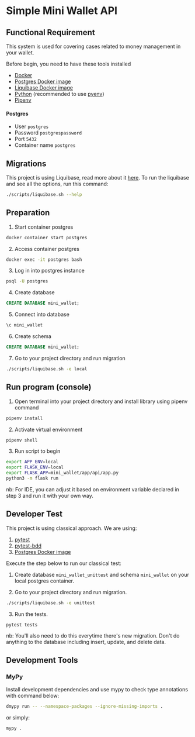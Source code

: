 # Simple Mini Wallet API

## Functional Requirement

This system is used for covering cases related to money management in your wallet.

Before begin, you need to have these tools installed

* [Docker](https://www.docker.com/)
* [Postgres Docker image](https://hub.docker.com/_/postgres)
* [Liquibase Docker image](https://hub.docker.com/r/liquibase/liquibase)
* [Python](https://www.python.org/) (recommended to use [pyenv](https://github.com/pyenv/pyenv))
* [Pipenv](https://github.com/pypa/pipenv)

#### Postgres

* User `postgres`
* Password `postgrespassword`
* Port `5432`
* Container name `postgres`

## Migrations

This project is using Liquibase, read more about it [here](https://www.liquibase.org/). To run the liquibase and see all
the options, run this command:

```bash
./scripts/liquibase.sh --help
```

## Preparation

1. Start container postgres

```bash
docker container start postgres
```

2. Access container postgres

```bash
docker exec -it postgres bash
```

3. Log in into postgres instance

```bash
psql -U postgres
```

4. Create database

```sql
CREATE DATABASE mini_wallet;
```

5. Connect into database

```bash
\c mini_wallet
```

6. Create schema

```sql
CREATE DATABASE mini_wallet;
```

7. Go to your project directory and run migration

```bash
./scripts/liquibase.sh -e local
```

## Run program (console)

1. Open terminal into your project directory and install library using pipenv command

```bash
pipenv install
```

2. Activate virtual environment

```bash
pipenv shell
```

3. Run script to begin

```bash
export APP_ENV=local
export FLASK_ENV=local
export FLASK_APP=mini_wallet/app/api/app.py
python3 -m flask run
```

nb: For IDE, you can adjust it based on environment variable declared in step 3 and run it with your own way.

## Developer Test

This project is using classical approach. We are using:

1. [pytest](https://docs.pytest.org/)
2. [pytest-bdd](https://pytest-bdd.readthedocs.io/en/latest/)
3. [Postgres Docker image](https://hub.docker.com/_/postgres)

Execute the step below to run our classical test:

1. Create database `mini_wallet_unittest` and schema `mini_wallet` on your local postgres container.

2. Go to your project directory and run migration.
```bash
./scripts/liquibase.sh -e unittest
```

3. Run the tests.

```
pytest tests
```

nb: You'll also need to do this everytime there's new migration. Don't do anything to the database including insert,
update, and delete data.

## Development Tools
### MyPy

Install development dependencies and use mypy to check type annotations with command below:

```bash
dmypy run -- --namespace-packages --ignore-missing-imports .
```

or simply:

```bash
mypy .
```
